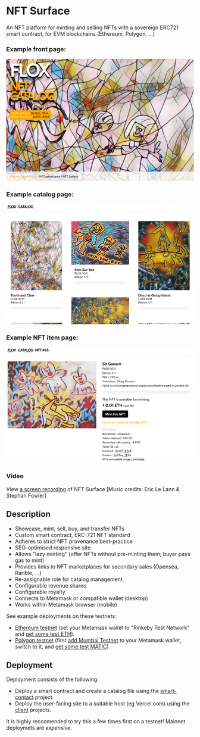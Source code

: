 # NFT Surface

An NFT platform for minting and selling NFTs with a sovereign ERC721 smart contract, for EVM blockchains (Ethereum, Polygon, ...) 

### Example front page:

![NFT display/minting page](/docs/front.png?raw=true "NFT display/minting page")

### Example catalog page:

![NFT gallery page](/docs/catalog.png?raw=true "NFT gallery page")

### Example NFT item page:

![NFT display/minting page](/docs/nft.png?raw=true "NFT display/minting page")

### Video

View [a screen recording](https://photos.google.com/share/AF1QipOCXujeQ6RovqSewodsY6nSk4Sa46eViRzjjlekzoxDEMJ9-VZbCPjeBj7UFQnIvw/photo/AF1QipMyCD13dLabWzr23UmUROluZzrTa6Z16r3UB8si?key=YnJpTFJ4bThOVzVVOFd6aHplN1VHOXBlTVRfenhB) of NFT Surface [Music credits: Eric Le Lann & Stephan Fowler]

## Description

* Showcase, mint, sell, buy, and transfer NFTs
* Custom smart contract, ERC-721 NFT standard
* Adheres to strict NFT provenance best-practice
* SEO-optimised responsive site
* Allows "lazy minting" (offer NFTs without pre-minting them; buyer pays gas to mint)
* Provides links to NFT marketplaces for secondary sales (Opensea, Rarible, ...)
* Re-assignable role for catalog management
* Configurable revenue shares
* Configurable royalty
* Connects to Metamask or compatible wallet (desktop)
* Works within Metamask browser (mobile)

See example deployments on these testnets: 
- [Ethereum testnet](https://nft-surface.vercel.app/) (set your Metamask wallet to "Rinkeby Test Network" and [get some test ETH](https://www.google.com/search?q=rinkeby+faucet)). 
- [Polygon testnet](https://nft-surface-polygon.vercel.app/) (first [add Mumbai Testnet](https://docs.polygon.technology/docs/develop/metamask/config-polygon-on-metamask/) to your Metamask wallet, switch to it, and [get some test MATIC](https://www.google.com/search?q=mumbai+faucet)) 

## Deployment

Deployment consists of the following:

* Deploy a smart contract and create a catalog file using the [smart-contact](/smart-contract/) project.
* Deploy the user-facing site to a suitable host (eg Vercel.com) using the [client](/client/) projects.

It is highly reccomended to try this a few times first on a testnet! Mainnet deploymets are _expensive_.
